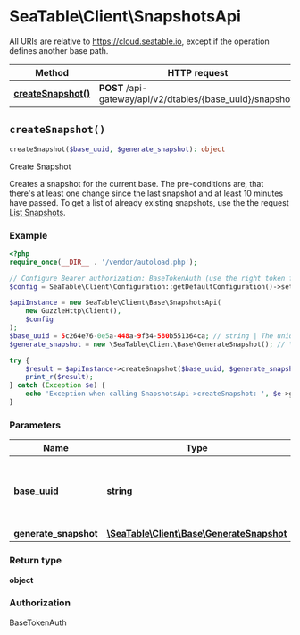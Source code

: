 # SeaTable\Client\SnapshotsApi

All URIs are relative to https://cloud.seatable.io, except if the operation defines another base path.

| Method | HTTP request | Description |
| ------------- | ------------- | ------------- |
| [**createSnapshot()**](SnapshotsApi.md#createSnapshot) | **POST** /api-gateway/api/v2/dtables/{base_uuid}/snapshot/ | Create Snapshot |


## `createSnapshot()`

```php
createSnapshot($base_uuid, $generate_snapshot): object
```

Create Snapshot

Creates a snapshot for the current base. The pre-conditions are, that there's at least one change since the last snapshot and at least 10 minutes have passed.  To get a list of already existing snapshots, use the the request [List Snapshots](/reference/listsnapshots).

### Example

```php
<?php
require_once(__DIR__ . '/vendor/autoload.php');

// Configure Bearer authorization: BaseTokenAuth (use the right token for your request)
$config = SeaTable\Client\Configuration::getDefaultConfiguration()->setAccessToken('YOUR_TOKEN');

$apiInstance = new SeaTable\Client\Base\SnapshotsApi(
    new GuzzleHttp\Client(),
    $config
);
$base_uuid = 5c264e76-0e5a-448a-9f34-580b551364ca; // string | The unique identifier of a base. Sometimes also called dtable_uuid.
$generate_snapshot = new \SeaTable\Client\Base\GenerateSnapshot(); // \SeaTable\Client\Base\GenerateSnapshot

try {
    $result = $apiInstance->createSnapshot($base_uuid, $generate_snapshot);
    print_r($result);
} catch (Exception $e) {
    echo 'Exception when calling SnapshotsApi->createSnapshot: ', $e->getMessage(), PHP_EOL;
}
```

### Parameters

| Name | Type | Description  | Notes |
| ------------- | ------------- | ------------- | ------------- |
| **base_uuid** | **string**| The unique identifier of a base. Sometimes also called dtable_uuid. | |
| **generate_snapshot** | [**\SeaTable\Client\Base\GenerateSnapshot**](../Model/GenerateSnapshot.md)|  | [optional] |

### Return type

**object**

### Authorization

BaseTokenAuth



